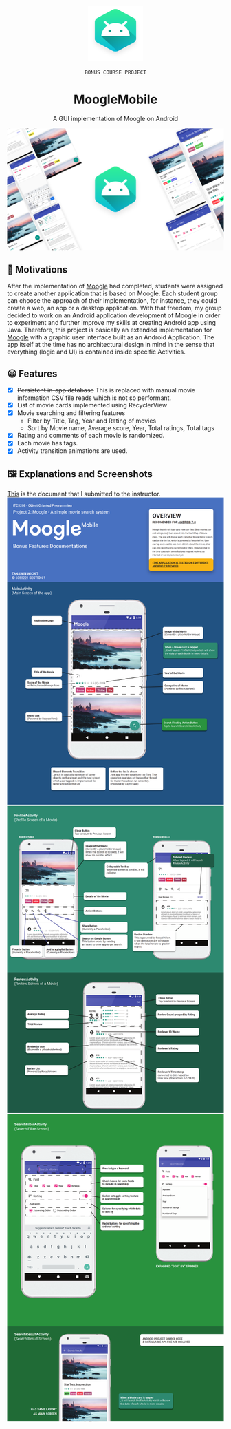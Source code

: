 
<div align="center">

<img width="128" height="128" src="./repo_metadata/project_icon.png" alt="logo">

<span>

`BONUS COURSE PROJECT`

</span>

# MoogleMobile

<p>A GUI implementation of Moogle on Android</p>
</div>

![Project Hero Image](repo_metadata/hero_image.png)

## 🚩 Motivations
After the implementation of [Moogle](https://github.com/rektplorer64/ITCS208-P2_Moogle) had completed, students were assigned to create another application that is based on Moogle.
Each student group can choose the approach of their implementation, for instance, they could create a web, an app or a desktop application.
With that freedom, my group decided to work on an Android application development of Moogle in order to experiment and further improve my skills at creating Android app using Java.
Therefore, this project is basically an extended implementation for [Moogle](https://github.com/rektplorer64/ITCS208-P2_Moogle) with a graphic user interface built as an Android Application. 
The app itself at the time has no architectural design in mind in the sense that everything (logic and UI) is contained inside specific Activities. 

## 😀 Features
- [x] ~~Persistent in-app database~~ This is replaced with manual movie information CSV file reads which is not so performant.
- [x] List of movie cards implemented using RecyclerView
- [x] Movie searching and filtering features
    - Filter by Title, Tag, Year and Rating of movies
    - Sort by Movie name, Average score, Year, Total ratings, Total tags
- [x] Rating and comments of each movie is randomized.
- [x] Each movie has tags.
- [x] Activity transition animations are used. 

## 🖼 Explanations and Screenshots
[This](repo_metadata/documents/bonusDocumentationV2.pdf) is the document that I submitted to the instructor.
![Page 1](repo_metadata/documents/bonusDocumentationV2_001.png)
![Page 2](repo_metadata/documents/bonusDocumentationV2_002.png)
![Page 3](repo_metadata/documents/bonusDocumentationV2_003.png)